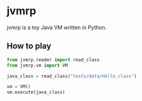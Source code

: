# jvmrp

jvmrp is a toy Java VM written in Python.

## How to play

```py
from jvmrp.reader import read_class
from jvmrp.vm import VM

java_class = read_class("tests/data/Hello.class")

vm = VM()
vm.execute(java_class)
```
